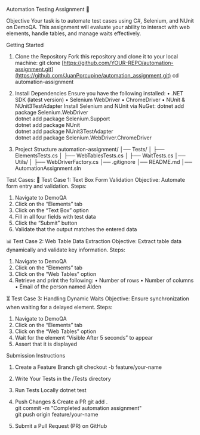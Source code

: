 Automation Testing Assignment 🚀

Objective
Your task is to automate test cases using C#, Selenium, and NUnit on DemoQA. This assignment will evaluate your ability to interact with web elements, handle tables, and manage waits effectively.

Getting Started
1. Clone the Repository
Fork this repository and clone it to your local machine:
git clone [https://github.com/YOUR-REPO/automation-assignment.git](https://github.com/JuanPorcupine/automation_assignment.git)
cd automation-assignment

2. Install Dependencies
Ensure you have the following installed:
• .NET SDK (latest version)
• Selenium WebDriver
• ChromeDriver
• NUnit & NUnit3TestAdapter
Install Selenium and NUnit via NuGet:
dotnet add package Selenium.WebDriver  
dotnet add package Selenium.Support  
dotnet add package NUnit  
dotnet add package NUnit3TestAdapter  
dotnet add package Selenium.WebDriver.ChromeDriver

3. Project Structure
automation-assignment/
│── Tests/
│   ├── ElementsTests.cs
│   ├── WebTablesTests.cs
│   ├── WaitTests.cs
│── Utils/
│   ├── WebDriverFactory.cs
│── .gitignore
│── README.md
│── AutomationAssignment.sln

Test Cases:
📝 Test Case 1: Text Box Form Validation
Objective: Automate form entry and validation.
Steps:
1. Navigate to DemoQA
2. Click on the “Elements” tab
3. Click on the “Text Box” option
4. Fill in all four fields with test data
5. Click the “Submit” button
6. Validate that the output matches the entered data

📊 Test Case 2: Web Table Data Extraction
Objective: Extract table data dynamically and validate key information.
Steps:
1. Navigate to DemoQA
2. Click on the “Elements” tab
3. Click on the “Web Tables” option
4. Retrieve and print the following:
• Number of rows
• Number of columns
• Email of the person named Alden

⏳ Test Case 3: Handling Dynamic Waits
Objective: Ensure synchronization when waiting for a delayed element.
Steps:
1. Navigate to DemoQA
2. Click on the “Elements” tab
3. Click on the “Web Tables” option
4. Wait for the element “Visible After 5 seconds” to appear
5. Assert that it is displayed


Submission Instructions
1. Create a Feature Branch
git checkout -b feature/your-name  

2. Write Your Tests in the /Tests directory
3. Run Tests Locally
dotnet test  

4. Push Changes & Create a PR
git add .  
git commit -m "Completed automation assignment"  
git push origin feature/your-name  

5. Submit a Pull Request (PR) on GitHub

